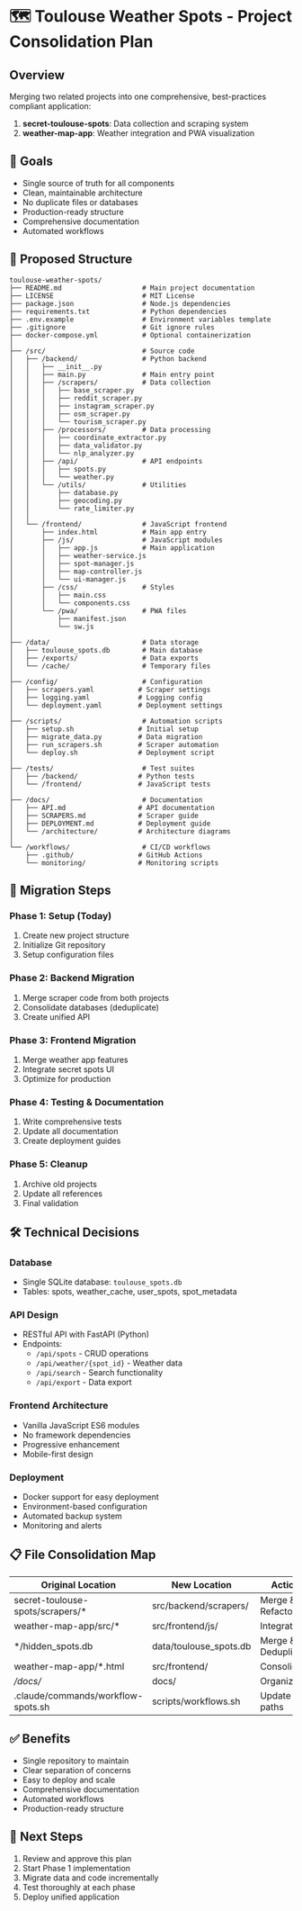 # 🗺️ Toulouse Weather Spots - Project Consolidation Plan

## Overview
Merging two related projects into one comprehensive, best-practices compliant application:
1. **secret-toulouse-spots**: Data collection and scraping system
2. **weather-map-app**: Weather integration and PWA visualization

## 🎯 Goals
- Single source of truth for all components
- Clean, maintainable architecture
- No duplicate files or databases
- Production-ready structure
- Comprehensive documentation
- Automated workflows

## 📁 Proposed Structure

```
toulouse-weather-spots/
├── README.md                    # Main project documentation
├── LICENSE                      # MIT License
├── package.json                 # Node.js dependencies
├── requirements.txt             # Python dependencies
├── .env.example                 # Environment variables template
├── .gitignore                   # Git ignore rules
├── docker-compose.yml           # Optional containerization
│
├── /src/                        # Source code
│   ├── /backend/                # Python backend
│   │   ├── __init__.py
│   │   ├── main.py              # Main entry point
│   │   ├── /scrapers/           # Data collection
│   │   │   ├── base_scraper.py
│   │   │   ├── reddit_scraper.py
│   │   │   ├── instagram_scraper.py
│   │   │   ├── osm_scraper.py
│   │   │   └── tourism_scraper.py
│   │   ├── /processors/         # Data processing
│   │   │   ├── coordinate_extractor.py
│   │   │   ├── data_validator.py
│   │   │   └── nlp_analyzer.py
│   │   ├── /api/                # API endpoints
│   │   │   ├── spots.py
│   │   │   └── weather.py
│   │   └── /utils/              # Utilities
│   │       ├── database.py
│   │       ├── geocoding.py
│   │       └── rate_limiter.py
│   │
│   └── /frontend/               # JavaScript frontend
│       ├── index.html           # Main app entry
│       ├── /js/                 # JavaScript modules
│       │   ├── app.js           # Main application
│       │   ├── weather-service.js
│       │   ├── spot-manager.js
│       │   ├── map-controller.js
│       │   └── ui-manager.js
│       ├── /css/                # Styles
│       │   ├── main.css
│       │   └── components.css
│       └── /pwa/                # PWA files
│           ├── manifest.json
│           └── sw.js
│
├── /data/                       # Data storage
│   ├── toulouse_spots.db        # Main database
│   ├── /exports/                # Data exports
│   └── /cache/                  # Temporary files
│
├── /config/                     # Configuration
│   ├── scrapers.yaml           # Scraper settings
│   ├── logging.yaml            # Logging config
│   └── deployment.yaml         # Deployment settings
│
├── /scripts/                    # Automation scripts
│   ├── setup.sh                # Initial setup
│   ├── migrate_data.py         # Data migration
│   ├── run_scrapers.sh         # Scraper automation
│   └── deploy.sh               # Deployment script
│
├── /tests/                      # Test suites
│   ├── /backend/               # Python tests
│   └── /frontend/              # JavaScript tests
│
├── /docs/                       # Documentation
│   ├── API.md                  # API documentation
│   ├── SCRAPERS.md             # Scraper guide
│   ├── DEPLOYMENT.md           # Deployment guide
│   └── /architecture/          # Architecture diagrams
│
└── /workflows/                  # CI/CD workflows
    ├── .github/                # GitHub Actions
    └── monitoring/             # Monitoring scripts
```

## 🔄 Migration Steps

### Phase 1: Setup (Today)
1. Create new project structure
2. Initialize Git repository
3. Setup configuration files

### Phase 2: Backend Migration
1. Merge scraper code from both projects
2. Consolidate databases (deduplicate)
3. Create unified API

### Phase 3: Frontend Migration
1. Merge weather app features
2. Integrate secret spots UI
3. Optimize for production

### Phase 4: Testing & Documentation
1. Write comprehensive tests
2. Update all documentation
3. Create deployment guides

### Phase 5: Cleanup
1. Archive old projects
2. Update all references
3. Final validation

## 🛠️ Technical Decisions

### Database
- Single SQLite database: `toulouse_spots.db`
- Tables: spots, weather_cache, user_spots, spot_metadata

### API Design
- RESTful API with FastAPI (Python)
- Endpoints:
  - `/api/spots` - CRUD operations
  - `/api/weather/{spot_id}` - Weather data
  - `/api/search` - Search functionality
  - `/api/export` - Data export

### Frontend Architecture
- Vanilla JavaScript ES6 modules
- No framework dependencies
- Progressive enhancement
- Mobile-first design

### Deployment
- Docker support for easy deployment
- Environment-based configuration
- Automated backup system
- Monitoring and alerts

## 📋 File Consolidation Map

| Original Location | New Location | Action |
|-------------------|--------------|--------|
| secret-toulouse-spots/scrapers/* | src/backend/scrapers/ | Merge & Refactor |
| weather-map-app/src/* | src/frontend/js/ | Integrate |
| */hidden_spots.db | data/toulouse_spots.db | Merge & Deduplicate |
| weather-map-app/*.html | src/frontend/ | Consolidate |
| */docs/* | docs/ | Organize |
| .claude/commands/workflow-spots.sh | scripts/workflows.sh | Update paths |

## ✅ Benefits
- Single repository to maintain
- Clear separation of concerns
- Easy to deploy and scale
- Comprehensive documentation
- Automated workflows
- Production-ready structure

## 🚀 Next Steps
1. Review and approve this plan
2. Start Phase 1 implementation
3. Migrate data and code incrementally
4. Test thoroughly at each phase
5. Deploy unified application
